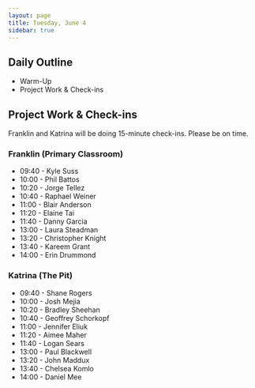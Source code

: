 ```yaml
---
layout: page
title: Tuesday, June 4
sidebar: true
---
```


## Daily Outline

* Warm-Up
* Project Work & Check-ins

## Project Work & Check-ins

Franklin and Katrina will be doing 15-minute check-ins.
Please be on time.

### Franklin (Primary Classroom)

* 09:40 - Kyle Suss
* 10:00 - Phil Battos
* 10:20 - Jorge Tellez
* 10:40 - Raphael Weiner
* 11:00 - Blair Anderson
* 11:20 - Elaine Tai
* 11:40 - Danny Garcia
* 13:00 - Laura Steadman
* 13:20 - Christopher Knight
* 13:40 - Kareem Grant
* 14:00 - Erin Drummond

### Katrina (The Pit)

* 09:40 - Shane Rogers
* 10:00 - Josh Mejia
* 10:20 - Bradley Sheehan
* 10:40 - Geoffrey Schorkopf
* 11:00 - Jennifer Eliuk
* 11:20 - Aimee Maher
* 11:40 - Logan Sears
* 13:00 - Paul Blackwell
* 13:20 - John Maddux
* 13:40 - Chelsea Komlo
* 14:00 - Daniel Mee

